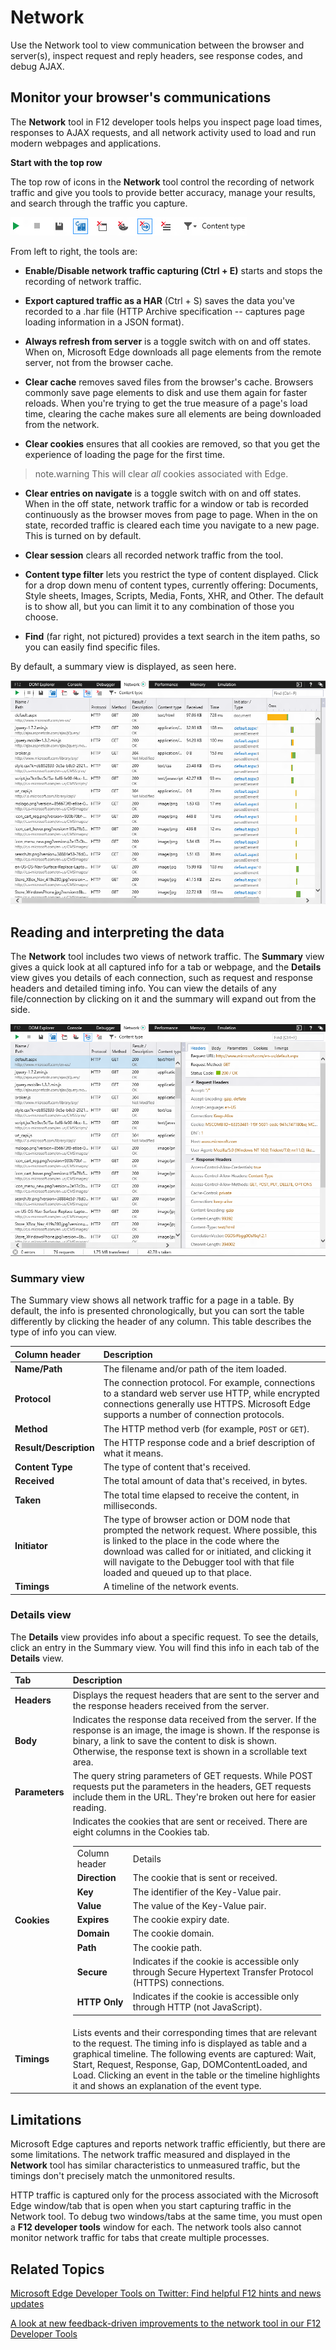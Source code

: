 # Network

Use the Network tool to view communication between the browser and server(s), inspect request and reply headers, see response codes, and debug AJAX.

## Monitor your browser's communications
The **Network** tool in F12 developer tools helps you inspect page load times, responses to AJAX requests, and all network activity used to load and run modern webpages and applications.

**Start with the top row**

The top row of icons in the **Network** tool control the recording of network traffic and give you tools to provide better accuracy, manage your results, and search through the traffic you capture.

![Edge F12 Network Toolbar](../media/network-icons.png)

From left to right, the tools are:

  - **Enable/Disable network traffic capturing (Ctrl + E)** starts and stops the recording of network traffic.

  - **Export captured traffic as a HAR** (Ctrl + S) saves the data you've recorded to a .har file (HTTP Archive specification -- captures page loading information in a JSON format).

  - **Always refresh from server** is a toggle switch with on and off states. When on, Microsoft Edge downloads all page elements from the remote server, not from the browser cache.

  - **Clear cache** removes saved files from the browser's cache. Browsers commonly save page elements to disk and use them again for faster reloads. When you're trying to get the true measure of a page's load time, clearing the cache makes sure all elements are being downloaded from the network.

  - **Clear cookies** ensures that all cookies are removed, so that you get the experience of loading the page for the first time.
>note.warning This will clear *all* cookies associated with Edge.

  - **Clear entries on navigate** is a toggle switch with on and off states. When in the off state, network traffic for a window or tab is recorded continuously as the browser moves from page to page. When in the on state, recorded traffic is cleared each time you navigate to a new page. This is turned on by default.

  - **Clear session** clears all recorded network traffic from the tool.

  - **Content type filter** lets you restrict the type of content displayed. Click for a drop down menu of content types, currently offering: Documents, Style sheets, Images, Scripts, Media, Fonts, XHR, and Other. The default is to show all, but you can limit it to any combination of those you choose.
 
  - **Find** (far right, not pictured) provides a text search in the item paths, so you can easily find specific files.

By default, a summary view is displayed, as seen here.

![Edge F12 Network Toolbar](../media/Edge_Network_files.png)

## Reading and interpreting the data
The **Network** tool includes two views of network traffic. The **Summary** view gives a quick look at all captured info for a tab or webpage, and the **Details** view gives you details of each connection, such as request and response headers and detailed timing info. You can view the details of any file/connection by clicking on it and the summary will expand out from the side.

![Edge F12 Network Summary Details](../media/Edge_Network_details.png)

### Summary view
The Summary view shows all network traffic for a page in a table. By default, the info is presented chronologically, but you can sort the table differently by clicking the header of any column. This table describes the type of info you can view.


Column header | Description 
:------------ | :------------- 
**Name/Path** | The filename and/or path of the item loaded.
**Protocol** |	The connection protocol. For example, connections to a standard web server use HTTP, while encrypted connections generally use HTTPS. Microsoft Edge supports a number of connection protocols.
**Method** |	The HTTP method verb (for example, `POST` or `GET`).
**Result/Description** |	The HTTP response code and a brief description of what it means.
**Content Type** |	The type of content that's received.
**Received** | The total amount of data that's received, in bytes.
**Taken** |	The total time elapsed to receive the content, in milliseconds.
**Initiator** |	The type of browser action or DOM node that prompted the network request. Where possible, this is linked to the place in the code where the download was called for or initiated, and clicking it will navigate to the Debugger tool with that file loaded and queued up to that place.
**Timings** |	A timeline of the network events.

### Details view
The **Details** view provides info about a specific request. To see the details, click an entry in the Summary view. You will find this info in each tab of the **Details** view.

Tab | Description 
:------------ | :------------- 
**Headers** | Displays the request headers that are sent to the server and the response headers received from the server.
**Body** | Indicates the response data received from the server. If the response is an image, the image is shown. If the response is binary, a link to save the content to disk is shown. Otherwise, the response text is shown in a scrollable text area.
**Parameters** | The query string parameters of GET requests. While POST requests put the parameters in the headers, GET requests include them in the URL. They're broken out here for easier reading.
**Cookies** | Indicates the cookies that are sent or received. There are eight columns in the Cookies tab. <table>
Column header |	Details
**Direction**  |	The cookie that is sent or received.	
**Key**  |	The identifier of the Key-Value pair.	
**Value**  |	The value of the Key-Value pair.	
**Expires**  |	The cookie expiry date.	
**Domain**  |	The cookie domain.	
**Path**  |	The cookie path.	
**Secure**  |	Indicates if the cookie is accessible only through Secure Hypertext Transfer Protocol (HTTPS) connections.	
**HTTP Only**  |	Indicates if the cookie is accessible only through HTTP (not JavaScript). </table> |
**Timings** | 	Lists events and their corresponding times that are relevant to the request. The timing info is displayed as table and a graphical timeline. The following events are captured: Wait, Start, Request, Response, Gap, DOMContentLoaded, and Load. Clicking an event in the table or the timeline highlights it and shows an explanation of the event type.

## Limitations
Microsoft Edge captures and reports network traffic efficiently, but there are some limitations. The network traffic measured and displayed in the **Network** tool has similar characteristics to unmeasured traffic, but the timings don't precisely match the unmonitored results.

HTTP traffic is captured only for the process associated with the Microsoft Edge window/tab that is open when you start capturing traffic in the Network tool. To debug two windows/tabs at the same time, you must open a **F12 developer tools** window for each. The network tools also cannot monitor network traffic for tabs that create multiple processes.

## Related Topics

[Microsoft Edge Developer Tools on Twitter: Find helpful F12 hints and news updates](https://twitter.com/EdgeDevTools)

[A look at new feedback-driven improvements to the network tool in our F12 Developer Tools](https://blogs.windows.com/msedgedev/2015/05/08/updates-for-the-f12-developer-tools-in-windows-insider-preview-10074/)
